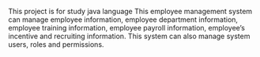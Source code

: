 This project is for study java language
This employee management system can manage employee information, employee department information, employee training information, employee payroll information, employee’s incentive and recruiting information.
This system can also manage system users, roles and permissions.